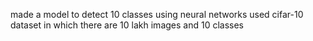 made a model to detect 10 classes using neural networks 
used cifar-10 dataset in which there are 10 lakh images and 10 classes 
